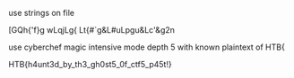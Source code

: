 
use strings on file

[GQh{'f}g wLqjLg{ Lt{#`g&L#uLpgu&Lc'&g2n

use cyberchef magic intensive mode depth 5 with known plaintext of HTB{


HTB{h4unt3d_by_th3_gh0st5_0f_ctf5_p45t!}